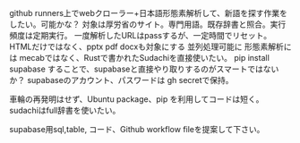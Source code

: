 github runners上でwebクローラー+日本語形態素解析して、新語を探す作業をしたい。可能かな？
対象は厚労省のサイト。専門用語。既存辞書と照合。実行頻度は定期実行。
一度解析したURLはpassするが、一定時間でリセット。
HTMLだけではなく、pptx pdf docxも対象にする
並列処理可能に
形態素解析には mecabではなく、Rustで書かれたSudachiを直接使いたい。
pip install supabase することで、supabaseと直接やり取りするのがスマートではないか？
supabaseのアカウント、パスワードは gh secretで保持。

車輪の再発明はせず、Ubuntu package、pip を利用してコードは短く。
sudachiはfull辞書を使いたい。

supabase用sql,table, コード、Github workflow fileを提案して下さい。
